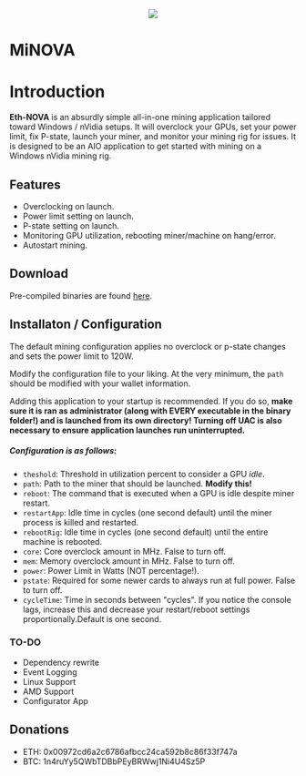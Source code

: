 <p align="center">
<img src="http://i.imgur.com/TMlyY2s.png">
</p>

MiNOVA
=

Introduction
==

**Eth-NOVA** is an absurdly simple all-in-one mining application tailored toward Windows / nVidia setups. It will overclock your GPUs, set your power limit, fix P-state, launch your miner, and monitor your mining rig for issues. It is designed to be an AIO application to get started with mining on a Windows nVidia mining rig.

## Features ##
- Overclocking on launch.
- Power limit setting on launch.
- P-state setting on launch.
- Monitoring GPU utilization, rebooting miner/machine on hang/error.
- Autostart mining.

## Download ##

Pre-compiled binaries are found [here](https://github.com/n4ru/Eth-NOVA/releases).

## Installaton / Configuration ##

The default mining configuration applies no overclock or p-state changes and sets the power limit to 120W.

Modify the configuration file to your liking. At the very minimum, the `path` should be modified with your wallet information. 

Adding this application to your startup is recommended. If you do so, **make sure it is ran as administrator (along with EVERY executable in the binary folder!) and is launched from its own directory! Turning off UAC is also necessary to ensure application launches run uninterrupted.**

##### Configuration is as follows: #####
- `theshold`: Threshold in utilization percent to consider a GPU *idle*.
- `path`: Path to the miner that should be launched. **Modify this!**
- `reboot`: The command that is executed when a GPU is idle despite miner restart.
- `restartApp`: Idle time in cycles (one second default) until the miner process is killed and restarted.
- `rebootRig`: Idle time in cycles (one second default) until the entire machine is rebooted.
- `core`: Core overclock amount in MHz. False to turn off.
- `mem`: Memory overclock amount in MHz. False to turn off.
- `power`: Power Limit in Watts (NOT percentage!).
- `pstate`: Required for some newer cards to always run at full power. False to turn off.
- `cycleTime`: Time in seconds between "cycles". If you notice the console lags, increase this and decrease your restart/reboot settings proportionally.Default is one second.

### TO-DO ###
- Dependency rewrite
- Event Logging
- Linux Support
- AMD Support
- Configurator App

## Donations ##
- ETH: 0x00972cd6a2c6786afbcc24ca592b8c86f33f747a 
- BTC: 1n4ruYy5QWbTDBbPEyBRWwj1Ni4U4Sz5P